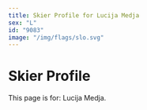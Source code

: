 ```yaml
---
title: Skier Profile for Lucija Medja
sex: "L"
id: "9083"
image: "/img/flags/slo.svg" 
---
```


# Skier Profile

This page is for: Lucija Medja.
    
